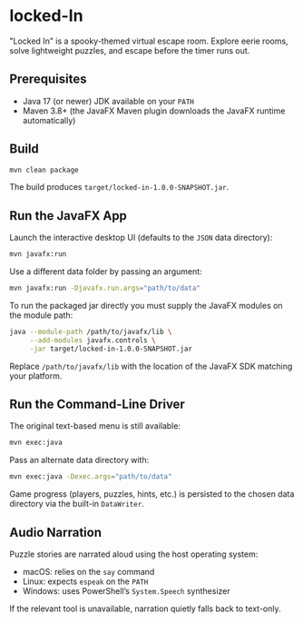 # locked-In
"Locked In" is a spooky-themed virtual escape room. Explore eerie rooms, solve lightweight puzzles, and escape before the timer runs out.

## Prerequisites
- Java 17 (or newer) JDK available on your `PATH`
- Maven 3.8+ (the JavaFX Maven plugin downloads the JavaFX runtime automatically)

## Build
```bash
mvn clean package
```
The build produces `target/locked-in-1.0.0-SNAPSHOT.jar`.

## Run the JavaFX App
Launch the interactive desktop UI (defaults to the `JSON` data directory):
```bash
mvn javafx:run
```
Use a different data folder by passing an argument:
```bash
mvn javafx:run -Djavafx.run.args="path/to/data"
```

To run the packaged jar directly you must supply the JavaFX modules on the module path:
```bash
java --module-path /path/to/javafx/lib \
     --add-modules javafx.controls \
     -jar target/locked-in-1.0.0-SNAPSHOT.jar
```
Replace `/path/to/javafx/lib` with the location of the JavaFX SDK matching your platform.

## Run the Command-Line Driver
The original text-based menu is still available:
```bash
mvn exec:java
```
Pass an alternate data directory with:
```bash
mvn exec:java -Dexec.args="path/to/data"
```

Game progress (players, puzzles, hints, etc.) is persisted to the chosen data directory via the built-in `DataWriter`.

## Audio Narration
Puzzle stories are narrated aloud using the host operating system:
- macOS: relies on the `say` command
- Linux: expects `espeak` on the `PATH`
- Windows: uses PowerShell’s `System.Speech` synthesizer

If the relevant tool is unavailable, narration quietly falls back to text-only.
